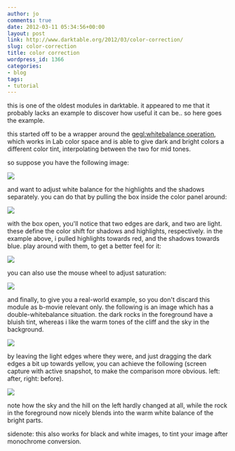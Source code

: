 ```yaml
---
author: jo
comments: true
date: 2012-03-11 05:34:56+00:00
layout: post
link: http://www.darktable.org/2012/03/color-correction/
slug: color-correction
title: color correction
wordpress_id: 1366
categories:
- blog
tags:
- tutorial
---
```


this is one of the oldest modules in darktable. it appeared to me that it probably lacks an example to discover how useful it can be.. so here goes the example.

this started off to be a wrapper around the [gegl:whitebalance operation](http://gegl.org/operations.html#op_gegl:whitebalance), which works in Lab color space and is able to give dark and bright colors a different color tint, interpolating between the two for mid tones.

so suppose you have the following image:

[![](http://www.darktable.org/wp-content/uploads/2012/03/2012-03-11-170029_1920x1080_scrot.jpg)](http://www.darktable.org/2012/03/color-correction/2012-03-11-170029_1920x1080_scrot/)

and want to adjust white balance for the highlights and the shadows separately. you can do that by pulling the box inside the color panel around:

[![](http://www.darktable.org/wp-content/uploads/2012/03/2012-03-11-170059_1920x1080_scrot.jpg)](http://www.darktable.org/2012/03/color-correction/2012-03-11-170059_1920x1080_scrot/)

with the box open, you'll notice that two edges are dark, and two are light. these define the color shift for shadows and highlights, respectively. in the example above, i pulled highlights towards red, and the shadows towards blue. play around with them, to get a better feel for it:

[![](http://www.darktable.org/wp-content/uploads/2012/03/2012-03-11-170139_1920x1080_scrot.jpg)](http://www.darktable.org/2012/03/color-correction/2012-03-11-170139_1920x1080_scrot/)

you can also use the mouse wheel to adjust saturation:

[![](http://www.darktable.org/wp-content/uploads/2012/03/2012-03-11-170333_1920x1080_scrot.jpg)](http://www.darktable.org/2012/03/color-correction/2012-03-11-170333_1920x1080_scrot/)

and finally, to give you a real-world example, so you don't discard this module as b-movie relevant only. the following is an image which has a double-whitebalance situation. the dark rocks in the foreground have a bluish tint, whereas i like the warm tones of the cliff and the sky in the background.

[![](http://www.darktable.org/wp-content/uploads/2012/03/2012-03-11-173857_1920x1080_scrot.jpg)](http://www.darktable.org/2012/03/color-correction/2012-03-11-173857_1920x1080_scrot/)

by leaving the light edges where they were, and just dragging the dark edges a bit up towards yellow, you can achieve the following (screen capture with active snapshot, to make the comparison more obvious. left: after, right: before).

[![](http://www.darktable.org/wp-content/uploads/2012/03/2012-03-11-174014_1920x1080_scrot.jpg)](http://www.darktable.org/2012/03/color-correction/2012-03-11-174014_1920x1080_scrot/)

note how the sky and the hill on the left hardly changed at all, while the rock in the foreground now nicely blends into the warm white balance of the bright parts.

sidenote: this also works for black and white images, to tint your image after monochrome conversion.


